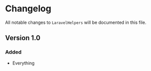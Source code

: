 # Changelog

All notable changes to `LaravelHelpers` will be documented in this file.

## Version 1.0

### Added
- Everything
